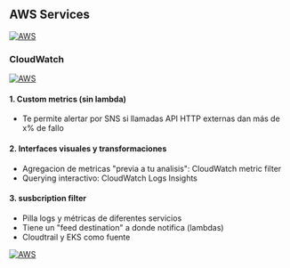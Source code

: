 ## AWS Services
[![AWS](https://img.shields.io/badge/AWS_Services-ff9900?style=for-the-badge&logo=amazon&logoColor=white&labelColor=101010)](https://github.com/Alberto-mt/AWS/blob/main/Apuntes_Servicios/index.md)

### CloudWatch
[![AWS](https://img.shields.io/badge/CloudWatch-c044b8?style=for-the-badge&logo=amazon&logoColor=white&labelColor=101010)](https://github.com/Alberto-mt/AWS/blob/main/Apuntes_Servicios/categories/CloudWatch.md)

#### 1. Custom metrics (sin lambda)
- Te permite alertar por SNS si llamadas API HTTP externas dan más de x% de fallo

#### 2. Interfaces visuales y transformaciones
- Agregacion de metricas "previa a tu analisis": CloudWatch metric filter
- Querying interactivo: CloudWatch Logs Insights

#### 3. susbcription filter
- Pilla logs y métricas de diferentes servicios
- Tiene un "feed destination" a donde notifica (lambdas)
- Cloudtrail y EKS como fuente

[![AWS](https://img.shields.io/badge/CloudWatch-c044b8?style=for-the-badge&label=&#9650;&logoColor=white&labelColor=101010)](https://github.com/Alberto-mt/AWS/blob/main/Apuntes_Servicios/categories/CloudWatch.md)
